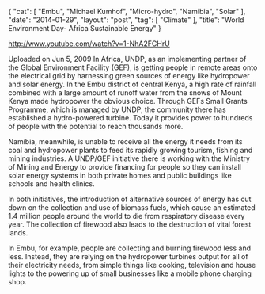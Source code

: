 {
   "cat": [
      "Embu",
      "Michael Kumhof",
      "Micro-hydro",
      "Namibia",
      "Solar"
   ],
   "date": "2014-01-29",
   "layout": "post",
   "tag": [
      "Climate"
   ],
   "title": "World Environment Day- Africa Sustainable Energy"
}

http://www.youtube.com/watch?v=1-NhA2FCHrU  

Uploaded on Jun 5, 2009
In Africa, UNDP, as an implementing partner of the Global Environment Facility (GEF), is getting people in remote areas onto the electrical grid by harnessing green sources of energy like hydropower and solar energy. In the Embu district of central Kenya, a high rate of rainfall combined with a large amount of runoff water from the snows of Mount Kenya made hydropower the obvious choice. Through GEFs Small Grants Programme, which is managed by UNDP, the community there has established a hydro-powered turbine. Today it provides power to hundreds of people with the potential to reach thousands more.

Namibia, meanwhile, is unable to receive all the energy it needs from its coal and hydropower plants to feed its rapidly growing tourism, fishing and mining industries. A UNDP/GEF initiative there is working with the Ministry of Mining and Energy to provide financing for people so they can install solar energy systems in both private homes and public buildings like schools and health clinics.

In both initiatives, the introduction of alternative sources of energy has cut down on the collection and use of biomass fuels, which cause an estimated 1.4 million people around the world to die from respiratory disease every year. The collection of firewood also leads to the destruction of vital forest lands.

In Embu, for example, people are collecting and burning firewood less and less. Instead, they are relying on the hydropower turbines output for all of their electricity needs, from simple things like cooking, television and house lights to the powering up of small businesses like a mobile phone charging shop.